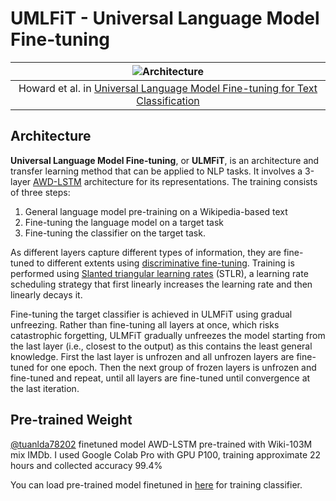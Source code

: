 # UMLFiT - Universal Language Model Fine-tuning

| ![Architecture](https://production-media.paperswithcode.com/methods/Screen_Shot_2020-05-26_at_5.11.04_PM.png) | 
|:--:| 
| Howard et al. in [Universal Language Model Fine-tuning for Text Classification](https://paperswithcode.com/paper/universal-language-model-fine-tuning-for-text) |

## Architecture 
**Universal Language Model Fine-tuning**, or **ULMFiT**, is an architecture and transfer learning method that can be applied to NLP tasks. It involves a 3-layer [AWD-LSTM](https://paperswithcode.com/method/awd-lstm) architecture for its representations. The training consists of three steps: 
1. General language model pre-training on a Wikipedia-based text
2. Fine-tuning the language model on a target task
3. Fine-tuning the classifier on the target task.

As different layers capture different types of information, they are fine-tuned to different extents using [discriminative fine-tuning](https://paperswithcode.com/method/discriminative-fine-tuning). Training is performed using [Slanted triangular learning rates](https://paperswithcode.com/method/slanted-triangular-learning-rates) (STLR), a learning rate scheduling strategy that first linearly increases the learning rate and then linearly decays it.

Fine-tuning the target classifier is achieved in ULMFiT using gradual unfreezing. Rather than fine-tuning all layers at once, which risks catastrophic forgetting, ULMFiT gradually unfreezes the model starting from the last layer (i.e., closest to the output) as this contains the least general knowledge. First the last layer is unfrozen and all unfrozen layers are fine-tuned for one epoch. Then the next group of frozen layers is unfrozen and fine-tuned and repeat, until all layers are fine-tuned until convergence at the last iteration.

## Pre-trained Weight 
[@tuanlda78202](https://github.com/tuanlda78202) finetuned model AWD-LSTM pre-trained with Wiki-103M mix IMDb. I used Google Colab Pro with GPU P100, training approximate 22 hours and collected accuracy 99.4%

You can load pre-trained model finetuned in [here](https://husteduvn-my.sharepoint.com/:u:/g/personal/tuan_lda204929_sis_hust_edu_vn/EeY-5xv_iT9Jl6DsOwsNsUEB59da4IbHKQb4GrqTlroI7w?e=nFYHLE) for training classifier.
